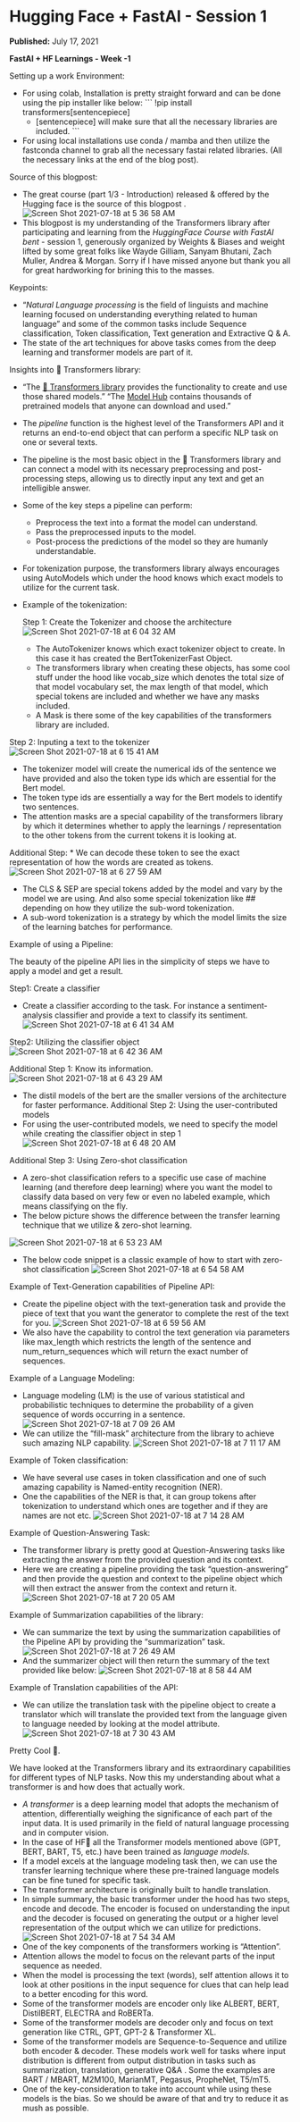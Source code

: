 # Hugging Face + FastAI - Session 1

**Published:** July 17, 2021

**FastAI + HF Learnings - Week -1**

Setting up a work Environment:

* For using colab, Installation is pretty straight forward and can be done using the pip installer like below: \`\`\` !pip install transformers\[sentencepiece\]
  * \[sentencepiece\] will make sure that all the necessary libraries are included. \`\`\`
* For using local installations use conda / mamba and then utilize the fastconda channel to grab all the necessary fastai related libraries. \(All the necessary links at the end of the blog post\).

Source of this blogpost:

* The great course \(part 1/3 - Introduction\) released & offered by the Hugging face is the source of this blogpost . ![Screen Shot 2021-07-18 at 5 36 58 AM](https://user-images.githubusercontent.com/14807933/126073225-27db212a-cd43-4e36-a337-7bbb2f352099.png)
* This blogpost is my understanding of the Transformers library after participating and learning from the _HuggingFace Course with FastAI bent_ - session 1, generously organized by Weights & Biases and weight lifted by some great folks like Wayde Gilliam, Sanyam Bhutani, Zach Muller, Andrea & Morgan. Sorry if I have missed anyone but thank you all for great hardworking for brining this to the masses.

Keypoints:

* “_Natural Language processing_ is the field of linguists and machine learning focused on understanding everything related to human language” and some of the common tasks include Sequence classification, Token classification, Text generation and Extractive Q & A.
* The state of the art techniques for above tasks comes from the deep learning and transformer models are part of it.

Insights into 🤗 Transformers library:

* “The [🤗 Transformers library](https://github.com/huggingface/transformers) provides the functionality to create and use those shared models.” “The [Model Hub](https://huggingface.co/models) contains thousands of pretrained models that anyone can download and used.”
* The _pipeline_ function is the highest level of the Transformers API and it returns an end-to-end object that can perform a specific NLP task on one or several texts.
* The pipeline is the most basic object in the 🤗 Transformers library and can connect a model with its necessary preprocessing and post-processing steps, allowing us to directly input any text and get an intelligible answer.
* Some of the key steps a pipeline can perform:
  * Preprocess the text into a format the model can understand.
  * Pass the preprocessed inputs to the model.
  * Post-process the predictions of the model so they are humanly understandable.
* For tokenization purpose, the transformers library always encourages using AutoModels which under the hood knows which exact models to utilize for the current task.
* Example of the tokenization:

  Step 1: Create the Tokenizer and choose the architecture ![Screen Shot 2021-07-18 at 6 04 32 AM](https://user-images.githubusercontent.com/14807933/126073340-9ba7ae93-38d1-47a1-9d98-e4592a1dc282.png)

  * The AutoTokenizer knows which exact tokenizer object to create. In this case it has created the BertTokenizerFast Object.
  * The transformers library when creating these objects, has some cool stuff under the hood like vocab\_size which denotes the total size of that model vocabulary set, the max length of that model, which special tokens are included and whether we have any masks included.
  * A Mask is there some of the key capabilities of the transformers library are included.

Step 2: Inputing a text to the tokenizer ![Screen Shot 2021-07-18 at 6 15 41 AM](https://user-images.githubusercontent.com/14807933/126073293-18b37feb-f949-413f-8d77-0bb04e35dfd8.png)

* The tokenizer model will create the numerical ids of the sentence we have provided and also the token type ids which are essential for the Bert model.
* The token type ids are essentially a way for the Bert models to identify two sentences.
* The attention masks are a special capability of the transformers library by which it determines whether to apply the learnings / representation to the other tokens from the current tokens it is looking at.

Additional Step: \* We can decode these token to see the exact representation of how the words are created as tokens. ![Screen Shot 2021-07-18 at 6 27 59 AM](https://user-images.githubusercontent.com/14807933/126073353-d4972697-b3f8-4331-b029-9b90be29405e.png)

* The CLS & SEP are special tokens added by the model and vary by the model we are using. And also some special tokenization like \#\# depending on how they utilize the sub-word tokenization.
* A sub-word tokenization is a strategy by which the model limits the size of the learning batches for performance.

Example of using a Pipeline:

The beauty of the pipeline API lies in the simplicity of steps we have to apply a model and get a result.

Step1: Create a classifier

* Create a classifier according to the task. For instance a sentiment-analysis classifier and provide a text to classify its sentiment. ![Screen Shot 2021-07-18 at 6 41 34 AM](https://user-images.githubusercontent.com/14807933/126073358-7da6761b-86f9-49c4-aef3-8f6efbd18138.png)

Step2: Utilizing the classifier object ![Screen Shot 2021-07-18 at 6 42 36 AM](https://user-images.githubusercontent.com/14807933/126073366-11bad535-6108-4b5a-b0c3-d9dc8958c43b.png)

Additional Step 1: Know its information. ![Screen Shot 2021-07-18 at 6 43 29 AM](https://user-images.githubusercontent.com/14807933/126073372-f621ab2e-a482-46bf-bd82-087d606c17a0.png)

* The distil models of the bert are the smaller versions of the architecture for faster performance. Additional Step 2: Using the user-contributed models
* For using the user-contributed models, we need to specify the model while creating the classifier object in step 1 ![Screen Shot 2021-07-18 at 6 48 20 AM](https://user-images.githubusercontent.com/14807933/126073378-f17a05db-37ee-475b-a0ba-d768c99bebc6.png)

Additional Step 3: Using Zero-shot classification

* A zero-shot classification refers to a specific use case of machine learning \(and therefore deep learning\) where you want the model to classify data based on very few or even no labeled example, which means classifying on the fly.
* The below picture shows the difference between the transfer learning technique that we utilize & zero-shot learning.

![Screen Shot 2021-07-18 at 6 53 23 AM](https://user-images.githubusercontent.com/14807933/126073385-0cd74048-b839-4f77-9091-df5054b395d2.png)

* The below code snippet is a classic example of how to start with zero-shot classification ![Screen Shot 2021-07-18 at 6 54 58 AM](https://user-images.githubusercontent.com/14807933/126073390-e4f0fc98-d7c8-471e-93cd-da9bf435ef67.png)

Example of Text-Generation capabilities of Pipeline API:

* Create the pipeline object with the text-generation task and provide the piece of text that you want the generator to complete the rest of the text for you. ![Screen Shot 2021-07-18 at 6 59 56 AM](https://user-images.githubusercontent.com/14807933/126073406-51335886-f85c-4150-ac82-6a360e3f86a0.png)
* We also have the capability to control the text generation via parameters like max\_length which restricts the length of the sentence and num\_return\_sequences which will return the exact number of sequences. 

Example of a Language Modeling:

* Language modeling \(LM\) is the use of various statistical and probabilistic techniques to determine the probability of a given sequence of words occurring in a sentence. ![Screen Shot 2021-07-18 at 7 09 26 AM](https://user-images.githubusercontent.com/14807933/126073439-0d42d8f8-f466-4511-993b-27698e738bb0.png)
* We can utilize the “fill-mask” architecture from the library to achieve such amazing NLP capability. ![Screen Shot 2021-07-18 at 7 11 17 AM](https://user-images.githubusercontent.com/14807933/126073451-c94dec33-ff73-40e8-a220-6c5cab2869fb.png)

Example of Token classification:

* We have several use cases in token classification and one of such amazing capability is Named-entity recognition \(NER\).
* One the capabilities of the NER is that, it can group tokens after tokenization to understand which ones are together and if they are names are not etc. ![Screen Shot 2021-07-18 at 7 14 28 AM](https://user-images.githubusercontent.com/14807933/126073459-42dadc23-bc23-4659-9885-e47025d11de1.png)

Example of Question-Answering Task:

* The transformer library is pretty good at Question-Answering tasks like extracting the answer from the provided question and its context.
* Here we are creating a pipeline providing the task “question-answering” and then provide the question and context to the pipeline object which will then extract the answer from the context and return it. ![Screen Shot 2021-07-18 at 7 20 05 AM](https://user-images.githubusercontent.com/14807933/126073468-d94aa71f-773b-46c9-a393-b21e3b26c75a.png)

Example of Summarization capabilities of the library:

* We can summarize the text by using the summarization capabilities of the Pipeline API by providing the “summarization” task. ![Screen Shot 2021-07-18 at 7 26 49 AM](https://user-images.githubusercontent.com/14807933/126073474-66d3356b-6964-49a7-b231-9cbc2b54c769.png)
* And the summarizer object will then return the summary of the text provided like below: ![Screen Shot 2021-07-18 at 8 58 44 AM](https://user-images.githubusercontent.com/14807933/126074013-29fefbbe-3f71-4186-89f8-707d589e6dd5.png)

Example of Translation capabilities of the API:

* We can utilize the translation task with the pipeline object to create a translator which will translate the provided text from the language given to language needed by looking at the model attribute. ![Screen Shot 2021-07-18 at 7 30 43 AM](https://user-images.githubusercontent.com/14807933/126073490-c44b3bcb-83d0-4e78-a586-6f3afd02af41.png)

Pretty Cool 🤗.

We have looked at the Transformers library and its extraordinary capabilities for different types of NLP tasks. Now this my understanding about what a transformer is and how does that actually work.

* _A transformer_ is a deep learning model that adopts the mechanism of attention, differentially weighing the significance of each part of the input data. It is used primarily in the field of natural language processing and in computer vision.
* In the case of HF🤗 all the Transformer models mentioned above \(GPT, BERT, BART, T5, etc.\) have been trained as _language models_.
* If a model excels at the language modeling task then, we can use the transfer learning technique where these pre-trained language models can be fine tuned for specific task.
* The transformer architecture is originally built to handle translation.
* In simple summary, the basic transformer under the hood has two steps, encode and decode. The encoder is focused on understanding the input and the decoder is focused on generating the output or a higher level representation of the output which we can utilize for predictions. ![Screen Shot 2021-07-18 at 7 54 34 AM](https://user-images.githubusercontent.com/14807933/126073494-20d9f39a-9eb6-4c6a-b94e-799322ac7c35.png)
* One of the key components of the transformers working is “Attention”.
* Attention allows the model to focus on the relevant parts of the input sequence as needed.
* When the model is processing the text \(words\), self attention allows it to look at other positions in the input sequence for clues that can help lead to a better encoding for this word.
* Some of the transformer models are encoder only like ALBERT, BERT, DistilBERT, ELECTRA and RoBERTa.
* Some of the transformer models are decoder only and focus on text generation like CTRL, GPT, GPT-2 & Transformer XL.
* Some of the transformer models are Sequence-to-Sequence and utilize both encoder & decoder. These models work well for tasks where input distribution is different from output distribution in tasks such as summarization, translation, generative Q&A . Some the examples are BART / MBART, M2M100, MarianMT, Pegasus, PropheNet, T5/mT5.
* One of the key-consideration to take into account while using these models is the bias. So we should be aware of that and try to reduce it as mush as possible.

